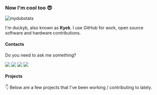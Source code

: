 ### Now I'm cool too 😎

![mydubstats](https://user-images.githubusercontent.com/27895007/166702676-5ca7d316-15d8-4d75-99ca-6e9f81baa2ac.png)

I'm duckyb, also known as **Kyek**. I use GitHub for work, open source software and hardware contributions.

#### Contacts

Do you need to ask me something?

[![](https://shields.io/static/v1?logo=github&logoColor=white&labelColor=2d333b&style=flat-square&message=Discussion&color=161b22&label=GitHub)](https://github.com/duckyb/duckyb/discussions/1)
[![](https://shields.io/static/v1?logo=reddit&logoColor=white&labelColor=2d333b&style=flat-square&message=Kyek&color=orange&label=Reddit)](https://www.reddit.com/message/compose/?to=Kyek)
[![](https://shields.io/static/v1?logo=telegram&logoColor=white&labelColor=2d333b&style=flat-square&message=Kyek&color=30a5dd&label=Telegram)](https://t.me/kyyyek)
[![](https://shields.io/static/v1?logo=discord&logoColor=white&labelColor=2d333b&style=flat-square&message=Kyek%233541&color=5865ed&label=Discord)](#)

#### Projects

👇 Below are a few projects that I've been working / contributing to lately.

